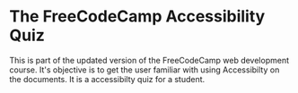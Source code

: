 # The FreeCodeCamp Accessibility Quiz
This is part of the updated version of the FreeCodeCamp web development course.
It's objective is to get the user familiar with using Accessibilty on the documents.
It is a accessibilty quiz for a student.
